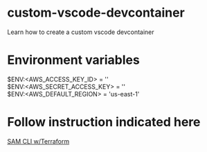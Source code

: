# custom-vscode-devcontainer
Learn how to create a custom vscode devcontainer 

# Environment variables
$ENV:<AWS_ACCESS_KEY_ID> = '' \
$ENV:<AWS_SECRET_ACCESS_KEY> = '' \
$ENV:<AWS_DEFAULT_REGION> = 'us-east-1' 

# Follow instruction indicated here 
[SAM CLI w/Terraform](https://aws.amazon.com/blogs/compute/better-together-aws-sam-cli-and-hashicorp-terraform/) 